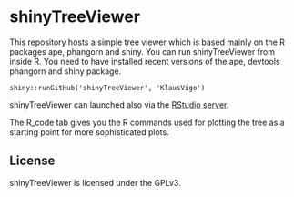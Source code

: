 shinyTreeViewer
===============

This repository hosts a simple tree viewer which is based mainly on the R packages ape, phangorn and shiny. 
You can run shinyTreeViewer from inside R. You need to have installed recent versions of the ape, devtools phangorn and shiny package.

    shiny::runGitHub('shinyTreeViewer', 'KlausVigo')

shinyTreeViewer can launched also via the [RStudio server](http://klash.shinyapps.io/shinyTreeViewer/).

The R_code tab gives you the R commands used for plotting the tree as a starting point for more sophisticated plots.   


License
-------
shinyTreeViewer is licensed under the GPLv3.

